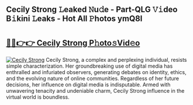 ## Cecily Strong 𝙻eaked 𝙽u𝚍e - Part-QLG 𝚅𝚒deo B𝚒kini 𝙻eaks - Hot All 𝙿hotos ymQ8l

# <h2><a href="http://ld4uxq.urlbe.top/?page=Cecily+Strong">🔗🔗👉👉 Cecily Strong P𝚑oto𝚜Vid𝚎o</a></h2>

[![Cecily Strong](https://i.imgur.com/eBuTRDB.gif)](http://ld4uxq.urlbe.top/?page=Cecily+Strong)
Cecily Strong, a complex and perplexing individual, resists simple characterization. Her groundbreaking use of digital media has enthralled and infuriated observers, generating debates on identity, ethics, and the evolving nature of online communities. Regardless of her future decisions, her influence on digital media is indisputable. Armed with unwavering tenacity and undeniable charm, Cecily Strong influence in the virtual world is boundless.

